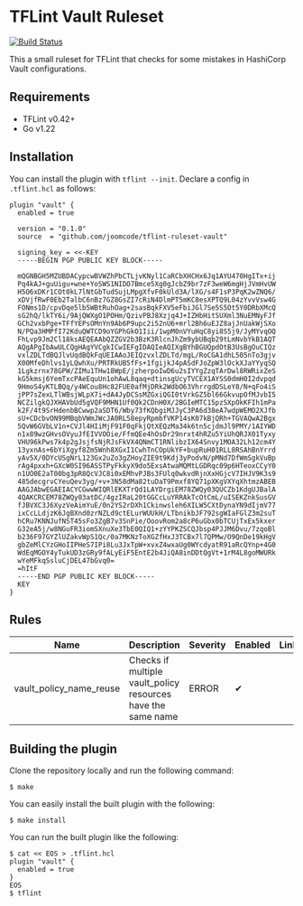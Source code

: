 # TFLint Vault Ruleset

[![Build Status](https://github.com/joomcode/tflint-ruleset-vault/workflows/build/badge.svg?branch=main)](https://github.com/joomcode/tflint-ruleset-vault/actions)

This a small ruleset for TFLint that checks for some mistakes in HashiCorp Vault configurations.

## Requirements

- TFLint v0.42+
- Go v1.22

## Installation

You can install the plugin with `tflint --init`. Declare a config in `.tflint.hcl` as follows:

```hcl
plugin "vault" {
  enabled = true

  version = "0.1.0"
  source  = "github.com/joomcode/tflint-ruleset-vault"

  signing_key = <<-KEY
  -----BEGIN PGP PUBLIC KEY BLOCK-----

  mQGNBGH5MZUBDACypcwBVWZhPbCTLjvKNyl1CaRCbXHCHx6Jq1AYU470HgITx+ij
  Pq4kAJ+guUigu+wne+YoSWS1NIDO7Bmce5Xg0gJcbZ9br7zF3weW6mgHjJVmHvUW
  H5O6xDKr1COt0kL7lNtGbTudSujLMpgXfvF0kUld3A/lXG/s4F1sP3PqK2wZNQ6/
  xDVjfRwF0Eb2TalbC6nBz7GZ8GsZI7cRiN4DlmPT5mKC8esXPTQ9L04zYvvVsw4G
  FONms1D/cpvDqe5lb5WBtRuhOag+2sasBqkFXV5eFbiJGl7Se5S5Ot5Y0DRbXMcQ
  sG2hQ/lkTY6i/9AjQWXgO1POHm/QzivPBJ8Xzjq4J+IZHbHitSUXml3NuEMNyFJf
  GCh2vxbPge+TFfYEPsOMnYn9Ab6P9upc2i52nU6+mrl2Bh6uEJZ8ajJnUakWjSXo
  N/PQa3HMPfI72KduQWTCD9oYGPhGkO1Iii/1wpM0nVYuHqC8yi8S5j9/JyMYvqOQ
  FhLvp9Jm2Cl18ksAEQEAAbQZZGV2b3BzK3RlcnJhZm9ybUBqb29tLmNvbYkB1AQT
  AQgAPgIbAwULCQgHAgYVCgkICwIEFgIDAQIeAQIXgBYhBGUQpdOtB3UsBgOuCIQz
  vxlZDLTdBQJlvUqdBQkFqUEIAAoJEIQzvxlZDLTd/mgL/RoCGA1dhL505nTo3gjv
  X00MfeDhlvs1yLQwhXu/PRTRkUB5fFs+1fgijkJ4pASdFJoZpW3lOckXJaYYyqSQ
  1Lgkzrnx78GPW/ZIMu1THw18WpE/jzherpoIwD6u2sIYYgZzqTArDwl8RWRixZeS
  kG5kmsj6YemTxcPAeEquUn1ohAwL8qaq+dtinsgUcyTVCEX1AYSS0dmH0I2dvpqd
  9HmoS4yKTLBQq/y4WCou8Hc82FUE0afMjDRk2WdbO63VhrrgdDSLeY8/N+qFo4iS
  jPP7sZexLTlWBsjWLpX7i+dA4JyDCSsMZGxiQGI0tVrkGZ5bl66GkvupOfMJvbI5
  NCZilgkQJXHAVbUd5gVQF9MHN1Uf0Qk2CDnH0X/2BGIeMTC15pzSXpOkKFIh1mPa
  k2F/4t9SrHdenbBCwwp2aSDT6/Wby73fKQbgiMJJyC3PA6d38eA7wdpWEMO2XJfb
  sU+CDcbvON99MBqbVWmJWcJA0RL58epyRpmbfVKP14sK07kBjQRh+TGVAQwA2Bgx
  5QvW6GVbLV1n+CVJl4HIiMjF91F0qFkjQtXEQzMa34k6tn5cjdmJl9PMY/1AIYWD
  n1x89wzGHvsOVyuJfEIVVOOie/FfmQEe4hOsDr29nrxt4hRZu5YiUhQRJX01Tyxy
  VHU96kPws7k4p2gJsjfsNjRJsFkVX4QNmCT1RNlibzIX64Snvy1MOA32Lh12cm4Y
  13yxnAs+6bYiXgyf8Zm5Wnh8XGxI1CwhTnCOpUkYF+bupRuH01RLL8RSAhBnYrrd
  yAv5X/0DYcUSgNrL123Gx2uZo3gZHoyZIE9t9Kdj3yPodvN/pMNd7DfWmSgkVuBp
  rAg4pxxh+GXcW0SI96ASSTPyFkkyX9do5ExsAtwaMQMtLGDRqc09p6HTeoxCCyY0
  n1UO0E2aT00bg3pR8QcVJC8i0xEMhvPJBs3FUlq0wkvdRjnXxHGjcV7IHJV9K3s9
  485decgrvCYeuQev3yg/+v+3N58dMa82tuDaT9Pmxf8YQ71pXKgVXYqXhtmzABEB
  AAGJAbwEGAEIACYCGwwWIQRlEKXTrQd1LAYDrgiEM78ZWQy03QUCZb1KdgUJBalA
  4QAKCRCEM78ZWQy03atDC/4gzIRaL20tGGCcLuYRRAkTcOtCmL/uISEKZnkSusGV
  fJBVXC3J6XyzVeAimYuE/0n2YS2rDXh1Ckinwsleh6XILW5CXtDynaYN9dIjmV77
  ixCcLLdjzK6JgBXnd0zrNZLd9ctELurWUUkH/LTbnikbJF792sgWIaFGlZ3m2suT
  hCRu7KNNJufNST45sFo3ZgB7v3SnPie/OoovRom2a8cP6uGbx0bTCUjTxEx5kxer
  G32eA5j/w8NGuFR3iomSXnuXe3TbE0QIQ1+zYYPKZSCQJbsp4PJJM6Dvu/7zqoBl
  b236F97GYZlUZakvWpS1Qc/0a7MKNzToXGZfHxJ3TCBx7l7QPMw/O9QnDe19kHgV
  gbZeMlCYzGHoIIPHeS7IPi8Lu3JxTpW+xvxZ4wxaUg0WYcdyatR91aRcQYnp+4G0
  WdEqMGOY4yTukUD3zGRy9fALyEiF5EntE2b4JiQA8inDDtQgVt+1rM4L8goMWURk
  wYeMFkqSsluCjDEL47bGvq0=
  =hItF
  -----END PGP PUBLIC KEY BLOCK-----
  KEY
}
```

## Rules

| Name                    | Description                                                  | Severity | Enabled | Link |
| ----------------------- | ------------------------------------------------------------ | -------- | ------- | ---- |
| vault_policy_name_reuse | Checks if multiple vault_policy resources have the same name | ERROR    | ✔      |      |

## Building the plugin

Clone the repository locally and run the following command:

```
$ make
```

You can easily install the built plugin with the following:

```
$ make install
```

You can run the built plugin like the following:

```
$ cat << EOS > .tflint.hcl
plugin "vault" {
  enabled = true
}
EOS
$ tflint
```
